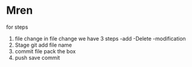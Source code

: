 # Mren
for steps 
1) file change 
    in file change we have 3 steps
    -add
    -Delete 
    -modification
2) Stage 
    git add file name
3) commit file
    pack the box
4) push
    save commit
    